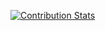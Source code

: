 [![Contribution Stats](https://github-contribution-stats.vercel.app/api/?username=simonhkswan)](https://github.com/LordDashMe/github-contribution-stats/)

